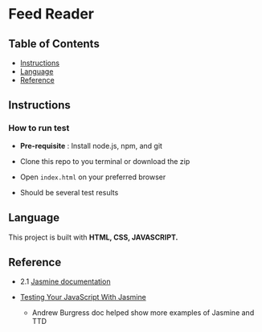 # Feed Reader

## Table of Contents

* [Instructions](#Instructions)
* [Language](#Language)
* [Reference](#Reference)

## Instructions

### How to run test

* **Pre-requisite** : Install node.js, npm, and git

* Clone this repo to you terminal or download the zip

* Open `index.html` on your preferred browser

* Should be several test results


## Language

This project is built with **HTML, CSS, JAVASCRIPT.**

## Reference

* 2.1 [Jasmine documentation](https://jasmine.github.io/2.1/introduction.html)

* [Testing Your JavaScript With Jasmine](https://code.tutsplus.com/tutorials/testing-your-javascript-with-jasmine--net-21229)
  - Andrew Burgress doc helped show more examples of Jasmine and TTD
